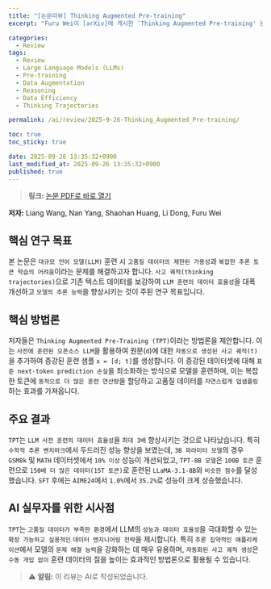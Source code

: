 ```yaml
---
title: "[논문리뷰] Thinking Augmented Pre-training"
excerpt: "Furu Wei이 [arXiv]에 게시한 'Thinking Augmented Pre-training' 논문에 대한 자세한 리뷰입니다."

categories:
  - Review
tags:
  - Review
  - Large Language Models (LLMs)
  - Pre-training
  - Data Augmentation
  - Reasoning
  - Data Efficiency
  - Thinking Trajectories

permalink: /ai/review/2025-9-26-Thinking_Augmented_Pre-training/

toc: true
toc_sticky: true

date: 2025-09-26 13:35:32+0900
last_modified_at: 2025-09-26 13:35:32+0900
published: true
---
```

> **링크:** [논문 PDF로 바로 열기](https://arxiv.org/abs/2509.20186)

**저자:** Liang Wang, Nan Yang, Shaohan Huang, Li Dong, Furu Wei



## 핵심 연구 목표
본 논문은 `대규모 언어 모델(LLM)` 훈련 시 `고품질 데이터의 제한된 가용성`과 `복잡한 추론 토큰 학습의 어려움`이라는 문제를 해결하고자 합니다. `사고 궤적(thinking trajectories)`으로 기존 텍스트 데이터를 보강하여 `LLM 훈련의 데이터 효율성`을 대폭 개선하고 `모델의 추론 능력`을 향상시키는 것이 주된 연구 목표입니다.

## 핵심 방법론
저자들은 `Thinking Augmented Pre-Training (TPT)`이라는 방법론을 제안합니다. 이는 `사전에 훈련된 오픈소스 LLM`을 활용하여 원문(`d`)에 대한 `자동으로 생성된 사고 궤적(t)`을 추가하여 증강된 훈련 샘플 `x = [d; t]`를 생성합니다. 이 증강된 데이터셋에 대해 `표준 next-token prediction 손실`을 최소화하는 방식으로 모델을 훈련하며, 이는 복잡한 토큰에 `동적으로 더 많은 훈련 연산량`을 할당하고 고품질 데이터를 `자연스럽게 업샘플링`하는 효과를 가져옵니다.

## 주요 결과
`TPT`는 `LLM 사전 훈련의 데이터 효율성`을 `최대 3배` 향상시키는 것으로 나타났습니다. 특히 `수학적 추론 벤치마크`에서 두드러진 성능 향상을 보였는데, `3B 파라미터 모델`의 경우 `GSM8k` 및 `MATH` 데이터셋에서 `10% 이상` 성능이 개선되었고, `TPT-8B 모델`은 `100B 토큰` 훈련으로 `150배 더 많은 데이터(15T 토큰)`로 훈련된 `LLaMA-3.1-8B`와 `비슷한 점수`를 달성했습니다. `SFT` 후에는 `AIME24`에서 `1.0%`에서 `35.2%`로 성능이 크게 상승했습니다.

## AI 실무자를 위한 시사점
`TPT`는 `고품질 데이터가 부족한 환경`에서 LLM의 `성능과 데이터 효율성`을 극대화할 수 있는 `확장 가능하고 실용적인` `데이터 엔지니어링 전략`을 제시합니다. 특히 `추론 집약적인 애플리케이션`에서 모델의 `문제 해결 능력`을 강화하는 데 매우 유용하며, `자동화된 사고 궤적 생성`은 `수동 개입 없이` 훈련 데이터의 질을 높이는 효과적인 방법론으로 활용될 수 있습니다.

> ⚠️ **알림:** 이 리뷰는 AI로 작성되었습니다.